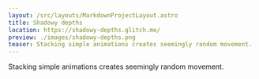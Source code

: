 ```yaml
---
layout: /src/layouts/MarkdownProjectLayout.astro
title: Shadowy depths
location: https://shadowy-depths.glitch.me/
preview: ./images/shadowy-depths.png
teaser: Stacking simple animations creates seemingly random movement.
---
```

Stacking simple animations creates seemingly random movement.